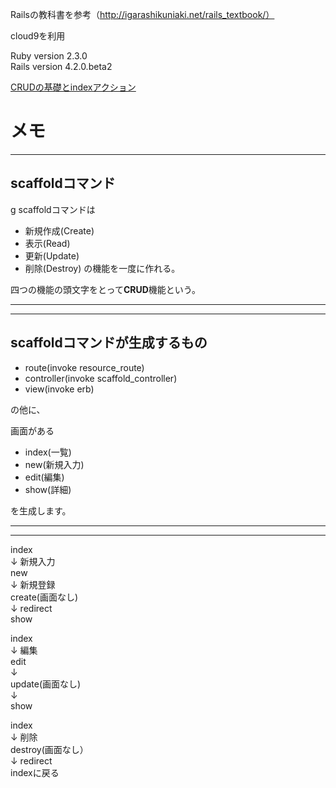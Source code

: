 Railsの教科書を参考（http://igarashikuniaki.net/rails_textbook/）

cloud9を利用


Ruby version 2.3.0  
Rails version 4.2.0.beta2  


[CRUDの基礎とindexアクション](http://igarashikuniaki.net/rails_textbook/crud.html)


# メモ


---

## scaffoldコマンド

g scaffoldコマンドは
* 新規作成(Create)
* 表示(Read)
* 更新(Update)
* 削除(Destroy)
の機能を一度に作れる。


四つの機能の頭文字をとって**CRUD**機能という。

---



---

## scaffoldコマンドが生成するもの

* route(invoke resource_route)
* controller(invoke scaffold_controller)
* view(invoke erb)

の他に、

画面がある

* index(一覧)
* new(新規入力)
* edit(編集)
* show(詳細)

を生成します。

---



---

index  
↓   新規入力  
new  
↓   新規登録  
create(画面なし)  
↓   redirect  
show  



index  
↓   編集  
edit  
↓  
update(画面なし)  
↓  
show



index  
↓   削除  
destroy(画面なし）  
↓   redirect  
indexに戻る  